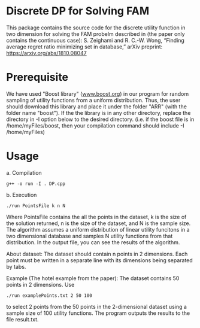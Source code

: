 # Discrete DP for Solving FAM
This package contains the source code for the discrete utility function in two dimension for solving the FAM probelm described in (the paper only contains the continuous case): S. Zeighami and R. C.-W. Wong, “Finding average regret ratio minimizing set in database,” arXiv preprint: https://arxiv.org/abs/1810.08047

Prerequisite
===========
We have used "Boost library" (www.boost.org) in our program for random sampling of utility functions from a uniform distribution. Thus, the user should download this library and place it under the folder "ARR" (with the folder name "boost"). If the the library is in any other directory, replace the directory in -I option below to the desired directory. (i.e. if the boost file is in /home/myFiles/boost, then your compilation command should include -I /home/myFiles)

Usage
===========
a. Compilation

	g++ -o run -I . DP.cpp
b. Execution

	./run PointsFile k n N
Where PointsFile contains the all the points in the dataset, k is the size of the solution returned, n is the size of the dataset, and N is the sample size. The algorithm assumes a uniform distribution of linear utility funcitons in a two dimensional database and samples N utility functions from that distribution.
In the output file, you can see the results of the algorithm. 

About dataset:
The dataset should contain n points in 2 dimensions. Each point must be written in a separate line with its dimensions being separated by tabs.

Example (The hotel example from the paper):
The dataset contains 50 points in 2 dimensions. Use

	./run examplePoints.txt 2 50 100

to select 2 points from the 50 points in the 2-dimensional dataset using a sample size of 100 utility functions. The program outputs the results to the file result.txt. 
